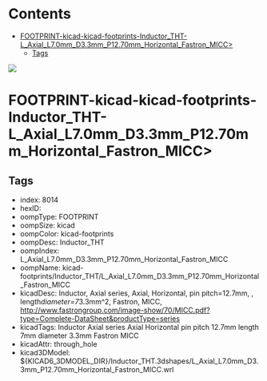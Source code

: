 



Contents
========

* [FOOTPRINT-kicad-kicad-footprints-Inductor_THT-L_Axial_L7.0mm_D3.3mm_P12.70mm_Horizontal_Fastron_MICC>](#footprint-kicad-kicad-footprints-inductor_tht-l_axial_l70mm_d33mm_p1270mm_horizontal_fastron_micc)
	* [Tags](#tags)
  
![][im]
# FOOTPRINT-kicad-kicad-footprints-Inductor_THT-L_Axial_L7.0mm_D3.3mm_P12.70mm_Horizontal_Fastron_MICC>

## Tags

- index: 8014
- hexID: 
- oompType: FOOTPRINT
- oompSize: kicad
- oompColor: kicad-footprints
- oompDesc: Inductor_THT
- oompIndex: L_Axial_L7.0mm_D3.3mm_P12.70mm_Horizontal_Fastron_MICC
- oompName: kicad-footprints/Inductor_THT/L_Axial_L7.0mm_D3.3mm_P12.70mm_Horizontal_Fastron_MICC
- kicadDesc: Inductor, Axial series, Axial, Horizontal, pin pitch=12.7mm, , length*diameter=7*3.3mm^2, Fastron, MICC, http://www.fastrongroup.com/image-show/70/MICC.pdf?type=Complete-DataSheet&productType=series
- kicadTags: Inductor Axial series Axial Horizontal pin pitch 12.7mm  length 7mm diameter 3.3mm Fastron MICC
- kicadAttr: through_hole
- kicad3DModel: ${KICAD6_3DMODEL_DIR}/Inductor_THT.3dshapes/L_Axial_L7.0mm_D3.3mm_P12.70mm_Horizontal_Fastron_MICC.wrl



[im]: image.png
